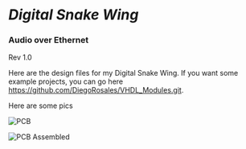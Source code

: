 # *Digital Snake Wing* 
### Audio over Ethernet
Rev 1.0



Here are the design files for my Digital Snake Wing. If you want some example projects, you can go here https://github.com/DiegoRosales/VHDL_Modules.git.

Here are some pics

![PCB][1]

![PCB Assembled][2]



  [1]: http://s26.postimg.org/kig24hk49/IMG_20140725_161041_075.jpg
  [2]: http://s26.postimg.org/scgnpvrx5/IMG_20140817_090931_263.jpg